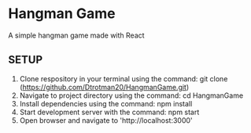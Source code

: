 # Hangman Game
 A simple hangman game made with React

## SETUP
1. Clone respository in your terminal using the command: git clone (https://github.com/Dtrotman20/HangmanGame.git)
2. Navigate to project directory using the command: cd HangmanGame
3. Install dependencies using the command: npm install
4. Start development server with the command: npm start
5. Open browser and navigate to 'http://localhost:3000'
